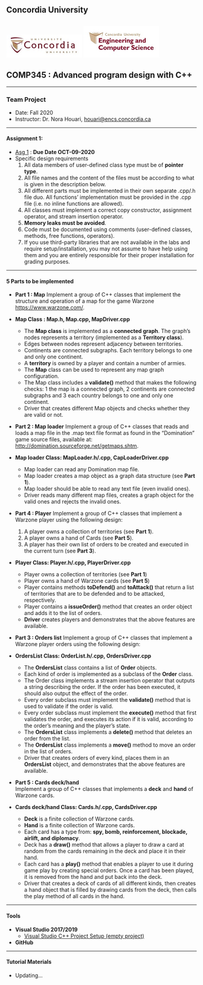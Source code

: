 ## Concordia University
![CU-logo](https://github.com/BestBonBai/COMP348/blob/master/Concordia-logo.jpeg) ![ENCS-logo](https://github.com/BestBonBai/COMP348/blob/master/logoENCS.jpg) 
---
## COMP345 : Advanced program design with C++ 
---
### Team Project
* Date: Fall 2020
* Instructor: Dr. Nora Houari, houari@encs.concordia.ca
---
#### Assignment 1: 
* [Asg 1](https://github.com/BestBonBai/COMP345/tree/master/A1) : **Due Date OCT-09-2020**
* Specific design requirements
  1. All data members of user-defined class type must be of **pointer type**.
  2. All file names and the content of the files must be according to what is given in the description below.
  3. All different parts must be implemented in their own separate .cpp/.h file duo. All functions’ implementation must be provided in the .cpp file 
    (i.e. no inline functions are allowed).
  4. All classes must implement a correct copy constructor, assignment operator, and stream insertion operator.
  5. **Memory leaks must be avoided**.
  6. Code must be documented using comments (user-defined classes, methods, free functions, operators).
  7. If you use third-party libraries that are not available in the labs and require setup/installation, you may not assume to have help using them 
     and you are entirely responsible for their proper installation for grading purposes.
---
#### 5 Parts to be implemented
* **Part 1 : Map**
  Implement a group of C++ classes that implement the structure and operation of a map for the game Warzone https://www.warzone.com/.
*  **Map Class : Map.h, Map.cpp, MapDriver.cpp**                                                                            
    - The **Map class** is implemented as a **connected graph**. The graph’s nodes represents a territory (implemented as a **Territory class**). 
    - Edges between nodes represent adjacency between territories.
    - Continents are connected subgraphs. Each territory belongs to one and only one continent.                                                         
    - A **territory** is owned by a player and contain a number of armies.                                      
    - The **Map** class can be used to represent any map graph configuration.                                      
    - The Map class includes a **validate()** method that makes the following checks: 
        1 the map is a connected graph,
        2 continents are connected subgraphs and
        3 each country belongs to one and only one continent.
    - Driver that creates different Map objects and checks whether they are valid or not.
  
* **Part 2 : Map loader**
    Implement a group of C++ classes that reads and loads a map file in the .map text file format as found in the “Domination” game source files, available at: http://domination.sourceforge.net/getmaps.shtm.
* **Map loader Class: MapLoader.h/.cpp, CapLoaderDriver.cpp**    
  - Map loader can read any Domination map file.
  - Map loader creates a map object as a graph data structure (see **Part 1**).
  - Map loader should be able to read any text file (even invalid ones).
  - Driver reads many different map files, creates a graph object for the valid ones and rejects the invalid ones.

* **Part 4 : Player**
    Implement a group of C++ classes that implement a Warzone player using the following design: 
    1. A player owns a collection of territories (see **Part 1**).
    2. A player owns a hand of Cards (see **Part 5**). 
    3. A player has their own list of orders to be created and executed in the current turn (see **Part 3**).
* **Player Class: Player.h/.cpp, PlayerDriver.cpp**   
    - Player owns a collection of territories (see **Part 1**)
    - Player owns a hand of Warzone cards (see **Part 5**)
    - Player contains methods **toDefend()** and **toAttack()** that return a list of territories that are to be defended and to be attacked, respectively.
    - Player contains a **issueOrder()** method that creates an order object and adds it to the list of orders.
    - **Driver** creates players and demonstrates that the above features are available.
 
 * **Part 3 : Orders list**
    Implement a group of C++ classes that implement a Warzone player orders using the following design:
 * **OrdersList Class: OrderList.h/.cpp, OrdersDriver.cpp**       
    - The **OrdersList** class contains a list of **Order** objects.
    - Each kind of order is implemented as a subclass of the **Order** class.
    - The Order class implements a stream insertion operator that outputs a string describing the order. If the order has been executed, it should also output the effect of the order.
    - Every order subclass must implement the **validate()** method that is used to validate if the order is valid.
    - Every order subclass must implement the **execute()** method that first validates the order, and executes its action if it is valid, according to the order’s meaning and the player’s state.
    - The **OrdersList** class implements a **delete()** method that deletes an order from the list.
    - The **OrdersList** class implements a **move()** method to move an order in the list of orders.
    - Driver that creates orders of every kind, places them in an **OrdersList** object, and demonstrates that the above features are available.
    
* **Part 5 : Cards deck/hand**  
  Implement a group of C++ classes that implements a **deck** and **hand** of Warzone cards.
* **Cards deck/hand Class: Cards.h/.cpp, CardsDriver.cpp**  
  - **Deck** is a finite collection of Warzone cards.
  - **Hand** is a finite collection of Warzone cards.
  - Each card has a type from: **spy, bomb, reinforcement, blockade, airlift, and diplomacy**.
  - Deck has a **draw()** method that allows a player to draw a card at random from the cards remaining in the deck and place it in their hand.
  - Each card has a **play()** method that enables a player to use it during game play by creating special orders. Once a card has been played, it is removed from the hand and put back into the deck.
  - Driver that creates a deck of cards of all different kinds, then creates a hand object that is filled by drawing cards from the deck, then calls the play method of all cards in the hand.
---
#### Tools
* **Visual Studio 2017/2019** 
  - [Visual Studio C++ Project Setup (empty project)](https://www.youtube.com/watch?v=dyjGYk2BqNE&embed=no)
* **GitHub**
---
#### Tutorial Materials
* Updating...
